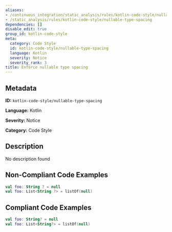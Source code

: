 ```yaml
---
aliases:
- /continuous_integration/static_analysis/rules/kotlin-code-style/nullable-type-spacing
- /static_analysis/rules/kotlin-code-style/nullable-type-spacing
dependencies: []
disable_edit: true
group_id: kotlin-code-style
meta:
  category: Code Style
  id: kotlin-code-style/nullable-type-spacing
  language: Kotlin
  severity: Notice
  severity_rank: 3
title: Enforce nullable type spacing
---
```

<!--  SOURCED FROM https://github.com/DataDog/datadog-static-analyzer-rule-docs -->


## Metadata
**ID:** `kotlin-code-style/nullable-type-spacing`

**Language:** Kotlin

**Severity:** Notice

**Category:** Code Style

## Description
No description found

## Non-Compliant Code Examples
```kotlin
val foo: String ? = null
val foo: List<String ?> = listOf(null)
```

## Compliant Code Examples
```kotlin
val foo: String? = null
val foo: List<String?> = listOf(null)
```
